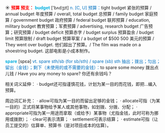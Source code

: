 ☀ <font color="red">**预算 预支：**</font>
<font color="sky blue">**budget**</font> ['bʌdӡɪt] 
<font color="#0070c0">n. [C, U] 预算：</font>tight budget 紧张的预算 / annual budget 年度预算 / overall, total budget 总预算 / family budget 家庭预算 / government budget 政府预算 / federal budget 联邦预算 / education, military budget 教育预算；军费预算 / advertising, research budget 广告预算；研究预算 / budget deficit 预算赤字 / budget surplus 预算盈余 / budget limit 预算限制 / draft budget 预算草案 / a budget of $500 500 美元的预算 / They went over budget. 他们超出了预算。/ The film was made on a shoestring budget. 这部电影是小成本制作。

<font color="sky blue">**spare**</font> [spεə] 
<font color="#0070c0">vt. spare sth/sb (for sb/sth) / spare (sb) sth 抽出；拨出；匀出；留出（金钱）；剩下（未使用的或不需要的金钱）：</font>to spare some money 拨出点儿钱 / Have you any money to spare? 你还有余钱吗？

相关词义延伸：
· budget还可指谨慎花钱，计划为某一目的而花钱，即把…编入预算。

周边词汇补充：
· allow可指为某一目的而留出足够的金钱；
· allocate可指（为某一目的）正式将某事物给予某人或其他事物，如划拨、分拨、分配；
· appropriate可指为某一用途而拿取（或给予）某事物（尤指金钱，此时可称为挪用或拨款）；
· clear可表示清算；
· settlement可表示结算；
· estimate可指（让员工提交的）估算单、预算书（是对项目成本的估算）。

